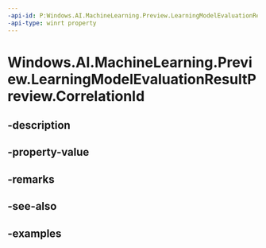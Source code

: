 ```yaml
---
-api-id: P:Windows.AI.MachineLearning.Preview.LearningModelEvaluationResultPreview.CorrelationId
-api-type: winrt property
---
```


<!-- Property syntax.
public string CorrelationId { get; }
-->

# Windows.AI.MachineLearning.Preview.LearningModelEvaluationResultPreview.CorrelationId

## -description

## -property-value

## -remarks

## -see-also

## -examples

